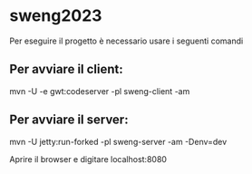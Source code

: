 # sweng2023
Per eseguire il progetto è necessario usare i seguenti comandi

## Per avviare il client:
mvn -U -e gwt:codeserver -pl sweng-client -am

## Per avviare il server:
mvn -U jetty:run-forked -pl sweng-server -am -Denv=dev

Aprire il browser e digitare localhost:8080
